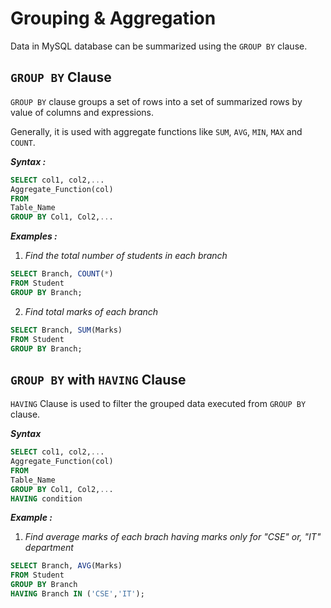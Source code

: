 # Grouping & Aggregation

Data in MySQL database can be summarized using the `GROUP BY` clause.

## `GROUP BY` Clause

`GROUP BY` clause groups a set of rows into a set of summarized rows by value of columns and expressions.

Generally, it is used with aggregate functions like `SUM`, `AVG`, `MIN`, `MAX` and `COUNT`.

**_Syntax :_**

```sql
SELECT col1, col2,...
Aggregate_Function(col)
FROM
Table_Name
GROUP BY Col1, Col2,...
```

**_Examples :_**

1. _Find the total number of students in each branch_

```sql
SELECT Branch, COUNT(*)
FROM Student
GROUP BY Branch;
```

2. _Find total marks of each branch_

```sql
SELECT Branch, SUM(Marks)
FROM Student
GROUP BY Branch;
```

## `GROUP BY` with `HAVING` Clause

`HAVING` Clause is used to filter the grouped data executed from `GROUP BY` clause.

**_Syntax_**

```sql
SELECT col1, col2,...
Aggregate_Function(col)
FROM
Table_Name
GROUP BY Col1, Col2,...
HAVING condition
```

**_Example :_**

1. _Find average marks of each brach having marks only for "CSE" or, "IT" department_

```sql
SELECT Branch, AVG(Marks)
FROM Student
GROUP BY Branch
HAVING Branch IN ('CSE','IT');
```
